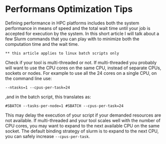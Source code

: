 # Performans Optimization Tips
Defining performance in HPC platforms includes both the system performance in means of speed and the total wait time until your job is accepted for execution by the system.
In this short article I will talk about a few Slurm commands that you can play with to minimize both the computation time and the wait time.

`** this article applies to linux batch scripts only`

Check if your tool is multi-threaded or not. If multi-threaded you probably will want to use the CPU cores on the same CPU, instead of separate CPUs, sockets or nodes.
For example to use all the 24 cores on a single CPU, on the command line use:

`--ntasks=1 --cpus-per-task=24`

,and in the batch script, this translates as:

`#SBATCH --tasks-per-node=1
#SBATCH --cpus-per-task=24`

This may delay the execution of your script if your demanded resources are not available. 
If multi-threaded and your tool scales well with the number of CPU cores, you may want to expand to the next available CPU on the same socket.
The default binding strategy of slurm is to expand to the next CPU, you can safely increase `--cpus-per-task`.

